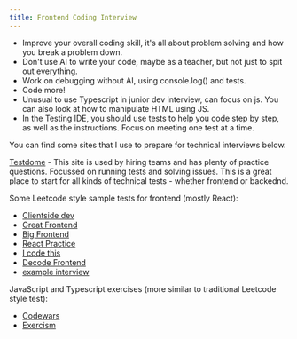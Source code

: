 ```yaml
---
title: Frontend Coding Interview
---
```


- Improve your overall coding skill, it's all about problem solving and how you break a problem down.
- Don't use AI to write your code, maybe as a teacher, but not just to spit out everything.
- Work on debugging without AI, using console.log() and tests.
- Code more!
- Unusual to use Typescript in junior dev interview, can focus on js. You can also look at how to manipulate HTML using JS.
- In the Testing IDE, you should use tests to help you code step by step, as well as the instructions. Focus on meeting one test at a time.

You can find some sites that I use to prepare for technical interviews below.

[Testdome](https://www.testdome.com/library?page=1&skillArea=31) - This site is used by hiring teams and has plenty of practice questions. Focussed on running tests and solving issues. This is a great place to start for all kinds of technical tests - whether frontend or backednd.

Some Leetcode style sample tests for frontend (mostly React):

- [Clientside dev](https://www.clientside.dev/explore)
- [Great Frontend](https://www.greatfrontend.com/)
- [Big Frontend](https://bigfrontend.dev/)
- [React Practice](https://reactpractice.dev/)
- [I code this](https://icodethis.com/)
- [Decode Frontend](https://decode-frontend.vercel.app/problems/two-sum)
- [example interview](https://www.youtube.com/watch?v=XEt09iK8IXs&list=WL&index=2)

JavaScript and Typescript exercises (more similar to traditional Leetcode style test):

- [Codewars](https://codewars.com)
- [Exercism](https://exercism.org/tracks/javascript/exercises)
